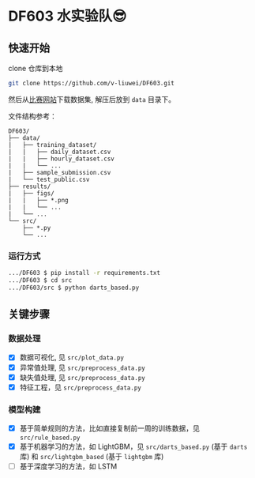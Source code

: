 # DF603 水实验队😎

## 快速开始

clone 仓库到本地

```bash
git clone https://github.com/v-liuwei/DF603.git
```

然后从[比赛网站](https://www.datafountain.cn/competitions/603/datasets)下载数据集, 解压后放到 `data` 目录下。

文件结构参考：
```text
DF603/
├── data/
|   ├── training_dataset/
|   |   ├── daily_dataset.csv
|   |   ├── hourly_dataset.csv
|   |   └── ...
|   ├── sample_submission.csv
|   └── test_public.csv
├── results/
|   ├── figs/
|   |   ├── *.png
|   |   └── ...
|   └── ...
└── src/
    ├── *.py
    └── ...
```

### 运行方式

```sh
.../DF603 $ pip install -r requirements.txt
.../DF603 $ cd src
.../DF603/src $ python darts_based.py
```

## 关键步骤

### 数据处理

- [x] 数据可视化, 见 `src/plot_data.py`
- [x] 异常值处理, 见 `src/preprocess_data.py`
- [x] 缺失值处理, 见 `src/preprocess_data.py`
- [x] 特征工程，见 `src/preprocess_data.py`

### 模型构建

- [x] 基于简单规则的方法，比如直接复制前一周的训练数据，见 `src/rule_based.py`
- [x] 基于机器学习的方法，如 LightGBM，见 `src/darts_based.py` (基于 `darts` 库) 和 `src/lightgbm_based` (基于 `lightgbm` 库)
- [ ] 基于深度学习的方法，如 LSTM
